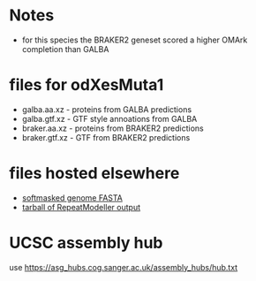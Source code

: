# Notes
* for this species the BRAKER2 geneset scored a higher OMArk completion than GALBA

# files for odXesMuta1
* galba.aa.xz - proteins from GALBA predictions
* galba.gtf.xz - GTF style annoations from GALBA
* braker.aa.xz - proteins from BRAKER2 predictions
* braker.gtf.xz - GTF from BRAKER2 predictions

# files hosted elsewhere
* [softmasked genome FASTA](https://asg_hubs.cog.sanger.ac.uk/odXesMuta1/odXesMuta1.fa.masked)
* [tarball of RepeatModeller output](https://asg_hubs.cog.sanger.ac.uk/odXesMuta1/odXesMuta1.tar.xz)

# UCSC assembly hub
use https://asg_hubs.cog.sanger.ac.uk/assembly_hubs/hub.txt

